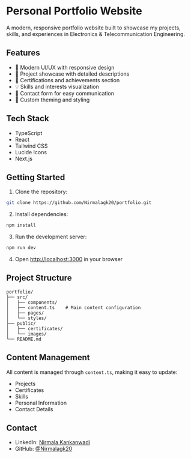 # Personal Portfolio Website

A modern, responsive portfolio website built to showcase my projects, skills, and experiences in Electronics & Telecommunication Engineering.

## Features

- 🎯 Modern UI/UX with responsive design
- 💼 Project showcase with detailed descriptions
- 📜 Certifications and achievements section
- 💡 Skills and interests visualization
- 📱 Contact form for easy communication
- 🎨 Custom theming and styling

## Tech Stack

- TypeScript
- React
- Tailwind CSS
- Lucide Icons
- Next.js

## Getting Started

1. Clone the repository:
```bash
git clone https://github.com/Nirmalagk20/portfolio.git
```

2. Install dependencies:
```bash
npm install
```

3. Run the development server:
```bash
npm run dev
```

4. Open [http://localhost:3000](http://localhost:3000) in your browser

## Project Structure

```
portfolio/
├── src/
│   ├── components/
│   ├── content.ts    # Main content configuration
│   ├── pages/
│   └── styles/
├── public/
│   ├── certificates/
│   └── images/
└── README.md
```

## Content Management

All content is managed through `content.ts`, making it easy to update:
- Projects
- Certificates
- Skills
- Personal Information
- Contact Details

## Contact
- LinkedIn: [Nirmala Kankanwadi](https://www.linkedin.com/in/nirmala-kankanwadi-9547b3330)
- GitHub: [@Nirmalagk20](https://github.com/Nirmalagk20)

